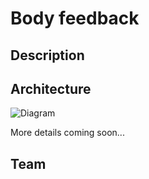 # Body feedback

## Description

## Architecture

![Diagram](https://raw.githubusercontent.com/opendot/ml4a-bodyfeedback/master/assets/diagram_bodyfeedback.png)

More details coming soon...

## Team
